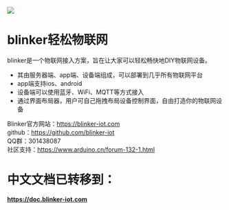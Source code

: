 ![](https://github.com/blinker-iot/blinker-doc/blob/master/img/blinker-led-logo-60.png?raw=true)
   
# blinker轻松物联网  
blinker是一个物联网接入方案，旨在让大家可以轻松畅快地DIY物联网设备。
- 其由服务器端、app端、设备端组成，可以部署到几乎所有物联网平台  
- app端支持ios、android  
- 设备端可以使用蓝牙、WiFi、MQTT等方式接入  
- 通过界面布局器，用户可自己拖拽布局设备控制界面，自由打造你的物联网设备  
  
Blinker官方网站：https://blinker-iot.com  
github：https://github.com/blinker-iot  
QQ群：301438087  
社区支持：https://www.arduino.cn/forum-132-1.html  

# 中文文档已转移到：  
**https://doc.blinker-iot.com**  
